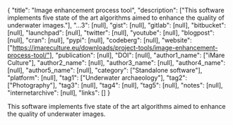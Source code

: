 {
  "title": "Image enhancement process tool",
  "description": ["This software implements five state of the art algorithms aimed to enhance the quality of underwater images."],
  "...3": [null],
  "gist": [null],
  "gitlab": [null],
  "bitbucket": [null],
  "launchpad": [null],
  "twitter": [null],
  "youtube": [null],
  "blogpost": [null],
  "cran": [null],
  "pypi": [null],
  "codeberg": [null],
  "website": ["https://imareculture.eu/downloads/project-tools/image-enhancement-process-tool/"],
  "publication": [null],
  "DOI": [null],
  "author1_name": ["iMare Culture"],
  "author2_name": [null],
  "author3_name": [null],
  "author4_name": [null],
  "author5_name": [null],
  "category": ["Standalone software"],
  "platform": [null],
  "tag1": ["Underwater archaeology"],
  "tag2": ["Photography"],
  "tag3": [null],
  "tag4": [null],
  "tag5": [null],
  "notes": [null],
  "internetarchive": [null],
  "links": []
}

<!-- Generated by csv2md.R – do not edit by hand -->

This software implements five state of the art algorithms aimed to enhance the quality of underwater images.